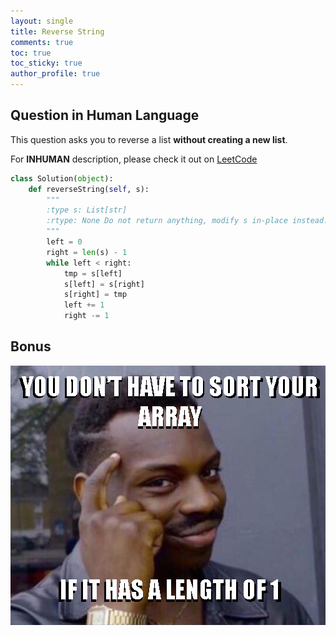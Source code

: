 ```yaml
---
layout: single
title: Reverse String
comments: true
toc: true
toc_sticky: true
author_profile: true
---
```


## Question in Human Language

This question asks you to reverse a list **without creating a new list**.

For **INHUMAN** description, please check it out on [LeetCode](https://leetcode.com/problems/reverse-string/)

```python
class Solution(object):
    def reverseString(self, s):
        """
        :type s: List[str]
        :rtype: None Do not return anything, modify s in-place instead.
        """
        left = 0
        right = len(s) - 1
        while left < right:
            tmp = s[left]
            s[left] = s[right]
            s[right] = tmp
            left += 1
            right -= 1
```

## Bonus

![Don't sort an array of length one lol](./asset/dont-sort-array-if-length-is-one.png)